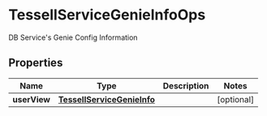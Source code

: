 

# TessellServiceGenieInfoOps

DB Service's Genie Config Information

## Properties

Name | Type | Description | Notes
------------ | ------------- | ------------- | -------------
**userView** | [**TessellServiceGenieInfo**](TessellServiceGenieInfo.md) |  |  [optional]



